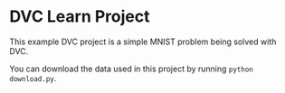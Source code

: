 # DVC Learn Project

This example DVC project is a simple MNIST problem being solved with DVC.

You can download the data used in this project by running `python download.py`.
